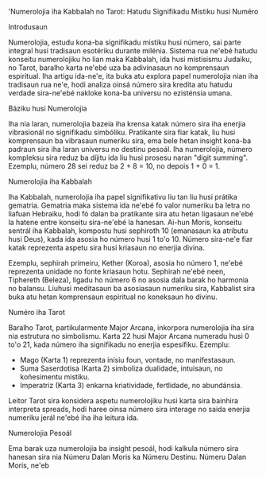 'Numerolojia iha Kabbalah no Tarot: Hatudu Signifikadu Mistiku husi Numéro 

Introdusaun

Numerolojia, estudu kona-ba signifikadu mistiku husi número, sai parte integral husi tradisaun esotériku durante milénia. Sistema rua ne'ebé hatudu konseitu numerolojiku ho lian maka Kabbalah, ida husi mistisismu Judaiku, no Tarot, baralho karta ne'ebé uza ba adivinasaun no komprensaun espiritual. Iha artigu ida-ne'e, ita buka atu explora papel numerolojia nian iha tradisaun rua ne'e, hodi analiza oinsá número sira kredita atu hatudu verdade sira-ne'ebé nakloke kona-ba universu no ezisténsia umana.

Báziku husi Numerolojia

Iha nia laran, numerolojia bazeia iha krensa katak número sira iha enerjia vibrasionál no signifikadu simbóliku. Pratikante sira fiar katak, liu husi komprensaun ba vibrasaun numeriku sira, ema bele hetan insight kona-ba padraun sira iha laran universu no destinu pesoál. Iha numerolojia, número kompleksu sira reduz ba díjitu ida liu husi prosesu naran "digit summing". Ezemplu, número 28 sei reduz ba 2 + 8 = 10, no depois 1 + 0 = 1.

Numerolojia iha Kabbalah

Iha Kabbalah, numerolojia iha papel signifikativu liu tan liu husi prátika gematria. Gematria maka sistema ida ne'ebé fo valor numeriku ba letra no liafuan Hebraiku, hodi fó dalan ba pratikante sira atu hetan ligasaun ne'ebé la hatene entre konseitu sira-ne'ebé la hanesan. Ai-hun Moris, konseitu sentrál iha Kabbalah, kompostu husi sephiroth 10 (emanasaun ka atributu husi Deus), kada ida asosia ho número husi 1 to'o 10. Número sira-ne'e fiar katak reprezenta aspetu sira husi kriasaun no enerjia divina.

Ezemplu, sephirah primeiru, Kether (Koroa), asosia ho número 1, ne'ebé reprezenta unidade no fonte kriasaun hotu. Sephirah ne'ebé neen, Tiphereth (Beleza), ligadu ho número 6 no asosia dala barak ho harmonia no balansu. Liuhusi meditasaun ba asosiasaun numeriku sira, Kabbalist sira buka atu hetan komprensaun espiritual no koneksaun ho divinu.

Numéro iha Tarot

Baralho Tarot, partikularmente Major Arcana, inkorpora numerolojia iha sira nia estrutura no simbolismu. Karta 22 husi Major Arcana numeradu husi 0 to'o 21, kada número iha signifikadu no enerjia espesífiku. Ezemplu:

- Mago (Karta 1) reprezenta inísiu foun, vontade, no manifestasaun.
- Suma Saserdotisa (Karta 2) simboliza dualidade, intuisaun, no koñesimentu mistiku.
- Imperatriz (Karta 3) enkarna kriatividade, fertlidade, no abundánsia.

Leitor Tarot sira konsidera aspetu numerolojiku husi karta sira bainhira interpreta spreads, hodi haree oinsa número sira interage no saida enerjia numeriku jerál ne'ebé iha iha leitura ida.

Numerolojia Pesoál

Ema barak uza numerolojia ba insight pesoál, hodi kalkula número sira hanesan sira nia Númeru Dalan Moris ka Númeru Destinu. Númeru Dalan Moris, ne'eb